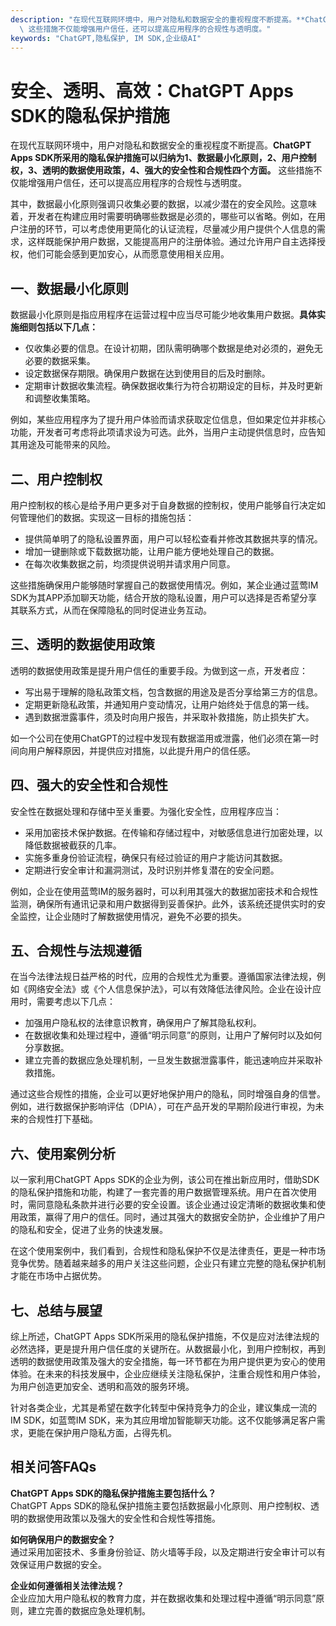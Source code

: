 ```yaml
---
description: "在现代互联网环境中，用户对隐私和数据安全的重视程度不断提高。**ChatGPT Apps SDK所采用的隐私保护措施可以归纳为1、数据最小化原则，2、用户控制权，3、透明的数据使用政策，4、强大的安全性和合规性四个方面。**\
  \ 这些措施不仅能增强用户信任，还可以提高应用程序的合规性与透明度。"
keywords: "ChatGPT,隐私保护, IM SDK,企业级AI"
---
```

# 安全、透明、高效：ChatGPT Apps SDK的隐私保护措施  

在现代互联网环境中，用户对隐私和数据安全的重视程度不断提高。**ChatGPT Apps SDK所采用的隐私保护措施可以归纳为1、数据最小化原则，2、用户控制权，3、透明的数据使用政策，4、强大的安全性和合规性四个方面。** 这些措施不仅能增强用户信任，还可以提高应用程序的合规性与透明度。

其中，数据最小化原则强调只收集必要的数据，以减少潜在的安全风险。这意味着，开发者在构建应用时需要明确哪些数据是必须的，哪些可以省略。例如，在用户注册的环节，可以考虑使用更简化的认证流程，尽量减少用户提供个人信息的需求，这样既能保护用户数据，又能提高用户的注册体验。通过允许用户自主选择授权，他们可能会感到更加安心，从而愿意使用相关应用。

## **一、数据最小化原则**

数据最小化原则是指应用程序在运营过程中应当尽可能少地收集用户数据。**具体实施细则包括以下几点：**

- 仅收集必要的信息。在设计初期，团队需明确哪个数据是绝对必须的，避免无必要的数据采集。
- 设定数据保存期限。确保用户数据在达到使用目的后及时删除。
- 定期审计数据收集流程。确保数据收集行为符合初期设定的目标，并及时更新和调整收集策略。

例如，某些应用程序为了提升用户体验而请求获取定位信息，但如果定位并非核心功能，开发者可考虑将此项请求设为可选。此外，当用户主动提供信息时，应告知其用途及可能带来的风险。

## **二、用户控制权**

用户控制权的核心是给予用户更多对于自身数据的控制权，使用户能够自行决定如何管理他们的数据。实现这一目标的措施包括：

- 提供简单明了的隐私设置界面，用户可以轻松查看并修改其数据共享的情况。
- 增加一键删除或下载数据功能，让用户能方便地处理自己的数据。
- 在每次收集数据之前，均须提供说明并请求用户同意。

这些措施确保用户能够随时掌握自己的数据使用情况。例如，某企业通过蓝莺IM SDK为其APP添加聊天功能，结合开放的隐私设置，用户可以选择是否希望分享其联系方式，从而在保障隐私的同时促进业务互动。

## **三、透明的数据使用政策**

透明的数据使用政策是提升用户信任的重要手段。为做到这一点，开发者应：

- 写出易于理解的隐私政策文档，包含数据的用途及是否分享给第三方的信息。
- 定期更新隐私政策，并通知用户变动情况，让用户始终处于信息的第一线。
- 遇到数据泄露事件，须及时向用户报告，并采取补救措施，防止损失扩大。

如一个公司在使用ChatGPT的过程中发现有数据滥用或泄露，他们必须在第一时间向用户解释原因，并提供应对措施，以此提升用户的信任感。

## **四、强大的安全性和合规性**

安全性在数据处理和存储中至关重要。为强化安全性，应用程序应当：

- 采用加密技术保护数据。在传输和存储过程中，对敏感信息进行加密处理，以降低数据被截获的几率。
- 实施多重身份验证流程，确保只有经过验证的用户才能访问其数据。
- 定期进行安全审计和漏洞测试，及时识别并修复潜在的安全问题。

例如，企业在使用蓝莺IM的服务器时，可以利用其强大的数据加密技术和合规性监测，确保所有通讯记录和用户数据得到妥善保护。此外，该系统还提供实时的安全监控，让企业随时了解数据使用情况，避免不必要的损失。

## **五、合规性与法规遵循**

在当今法律法规日益严格的时代，应用的合规性尤为重要。遵循国家法律法规，例如《网络安全法》或《个人信息保护法》，可以有效降低法律风险。企业在设计应用时，需要考虑以下几点：

- 加强用户隐私权的法律意识教育，确保用户了解其隐私权利。
- 在数据收集和处理过程中，遵循“明示同意”的原则，让用户了解何时以及如何分享数据。
- 建立完善的数据应急处理机制，一旦发生数据泄露事件，能迅速响应并采取补救措施。

通过这些合规性的措施，企业可以更好地保护用户的隐私，同时增强自身的信誉。例如，进行数据保护影响评估（DPIA），可在产品开发的早期阶段进行审视，为未来的合规性打下基础。

## **六、使用案例分析**

以一家利用ChatGPT Apps SDK的企业为例，该公司在推出新应用时，借助SDK的隐私保护措施和功能，构建了一套完善的用户数据管理系统。用户在首次使用时，需同意隐私条款并进行必要的安全设置。该企业通过设定清晰的数据收集和使用政策，赢得了用户的信任。同时，通过其强大的数据安全防护，企业维护了用户的隐私和安全，促进了业务的快速发展。

在这个使用案例中，我们看到，合规性和隐私保护不仅是法律责任，更是一种市场竞争优势。随着越来越多的用户关注这些问题，企业只有建立完整的隐私保护机制才能在市场中占据优势。

## **七、总结与展望**

综上所述，ChatGPT Apps SDK所采用的隐私保护措施，不仅是应对法律法规的必然选择，更是提升用户信任度的关键所在。从数据最小化，到用户控制权，再到透明的数据使用政策及强大的安全措施，每一环节都在为用户提供更为安心的使用体验。在未来的科技发展中，企业应继续关注隐私保护，注重合规性和用户体验，为用户创造更加安全、透明和高效的服务环境。

针对各类企业，尤其是希望在数字化转型中保持竞争力的企业，建议集成一流的IM SDK，如蓝莺IM SDK，来为其应用增加智能聊天功能。这不仅能够满足客户需求，更能在保护用户隐私方面，占得先机。

## 相关问答FAQs

**ChatGPT Apps SDK的隐私保护措施主要包括什么？**  
ChatGPT Apps SDK的隐私保护措施主要包括数据最小化原则、用户控制权、透明的数据使用政策以及强大的安全性和合规性等措施。

**如何确保用户的数据安全？**  
通过采用加密技术、多重身份验证、防火墙等手段，以及定期进行安全审计可以有效保证用户数据的安全。

**企业如何遵循相关法律法规？**  
企业应加大用户隐私权的教育力度，并在数据收集和处理过程中遵循“明示同意”原则，建立完善的数据应急处理机制。
